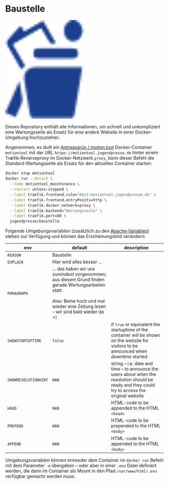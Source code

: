 # Baustelle

<img src="https://raw.githubusercontent.com/jugendpresse/baustelle/master/web/beinehoch.svg?sanitize=true" alt="Baustelle" width="250px" />

Dieses Repository enthält alle Informationen, um schnell und unkompliziert eine Wartungsseite als Ersatz für eine andere Website in einer Docker-Umgebung hochzuziehen.

Angenommen, es läuft ein [Antragsgrün / motion.tool](https://github.com/jugendpresse/docker-antragsgruen/) Docker-Container `motiontool` mit der URL `https://motiontool.jugendpresse.de` hinter einem Træfik-Reverseproxy im Docker-Netzwerk `proxy`, kann dieser Befehl die Standard-Wartungsseite als Ersatz für den aktuellen Container starten:

```sh
docker stop motiontool
docker run --detach \
  --name motiontool_maintenance \
  --restart unless-stopped \
  --label traefik.frontend.rule="Host:motiontool.jugendpresse.de" \
  --label traefik.frontend.entryPoints=http \
  --label traefik.docker.network=proxy \
  --label traefik.backend="Wartungsseite" \
  --label traefik.port=80 \
  jugendpresse/baustelle
```

Folgende Umgebungsvariablen (zusätzlich zu den [Apache-Variablen](https://github.com/jugendpresse/docker-apache#environmental-variables)) stehen zur Verfügung und können das Erscheinungsbild verändern:

| env                   | default               | description |
| --------------------- | --------------------- | ----------- |
| `REASON`              | Baustelle             | |
| `EXPLAIN`             | Hier wird alles besser ... | |
| `PARAGRAPH`           | ... das haben wir uns zumindest vorgenommen; aus diesem Grund finden gerade Wartungsarbeiten statt.<br/><br/>Also: Beine hoch und mal wieder eine Zeitung lesen &ndash; wir sind bald wieder da =) | |
| `SHOWSTARTUPTIME`     | `false`               | if `true` or equivalent the startuptime of the container will be shown on the website for visitors to be announced when downtime started |
| `SHOWRESOLUTIONHINT`  | `NAN`                 | string – i.e. date and time – to announce the users about when the resolution should be ready and they could try to access the original website |
| `HEAD`                | `NAN`                 | HTML-code to be appended to the HTML `<head>` |
| `PREPEND`             | `NAN`                 | HTML-code to be prepended to the HTML `<body>` |
| `APPEND`              | `NAN`                 | HTML-code to be appended to the HTML `<body>` |

Umgebungsvariablen können entweder dem Container im `docker run` Befehl mit dem Parameter `-e` übergeben – oder aber in einer `.env` Datei definiert werden, die dann im Container als Mount in den Pfad `/var/www/html/.env` verfügbar gemacht werden muss.
